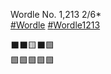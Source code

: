 Wordle No. 1,213 2/6\*  
[\#<span>Wordle</span>](https://social.lol/tags/Wordle) [\#<span>Wordle1213</span>](https://social.lol/tags/Wordle1213)

⬛⬛🟨⬛🟩  
🟩🟩🟩🟩🟩